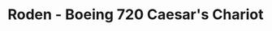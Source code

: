 ---
layout: product
title: "Roden - Boeing 720 Caesar's Chariot"
price: "TBA" 
desc: "N/A"
img_path: "/assets/img/RO317.jpg"
brand: "N/A"
available: false
special_offer: false
new: false
soon: false
cat: "010000"
subcat: "013900"
subsubcat: "0N/A"
sifra: "RO317"
popular: false
---